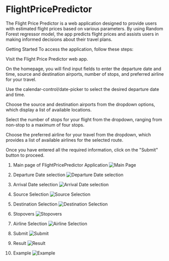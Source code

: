 # FlightPricePredictor

The Flight Price Predictor is a web application designed to provide users with estimated flight prices based on various parameters. By using Random Forest regressor model, the app predicts flight prices and assists users in making informed decisions about their travel plans.

Getting Started To access the application, follow these steps:

Visit the Flight Price Predictor web app.

On the homepage, you will find input fields to enter the departure date and time, source and destination airports, number of stops, and preferred airline for your travel.

Use the calendar-control/date-picker to select the desired departure date and time.

Choose the source and destination airports from the dropdown options, which display a list of available locations.

Select the number of stops for your flight from the dropdown, ranging from non-stop to a maximum of four stops.

Choose the preferred airline for your travel from the dropdown, which provides a list of available airlines for the selected route.

Once you have entered all the required information, click on the "Submit" button to proceed.

1. Main page of FlightPricePredictor Application
![Main Page](Screenshots/Mainpage.png)

2. Departure Date selection 
![Departure Date selection](Screenshots/DepartureDate.png)

3. Arrival Date selection
![Arrival Date selection](Screenshots/ArrivalDate.png)

4. Source Selection
![Source Selection](Screenshots/SourceSelection.png)

5. Destination Selection 
![Destination Selection](Screenshots/DestinationSelection.png)

6. Stopovers
![Stopovers](Screenshots/NumberofStops.png)

7. Airline Selection
![Airline Selection](Screenshots/AirlineSelection.png)

8. Submit
![Submit](Screenshots/Submit.png)

9. Result
![Result](Screenshots/Result.png)

10. Example
![Example](Screenshots/Example.png)